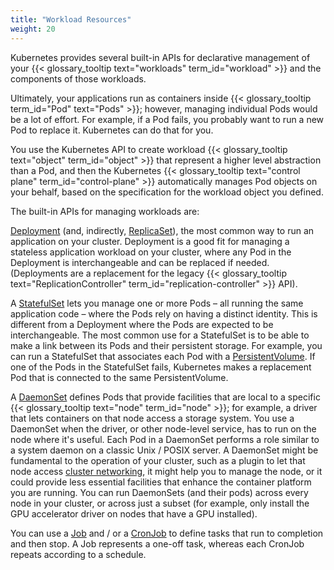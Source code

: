```yaml
---
title: "Workload Resources"
weight: 20
---
```


Kubernetes provides several built-in APIs for declarative management of your
{{< glossary_tooltip text="workloads" term_id="workload" >}}
and the components of those workloads.

Ultimately, your applications run as containers inside
{{< glossary_tooltip term_id="Pod" text="Pods" >}}; however, managing individual
Pods would be a lot of effort. For example, if a Pod fails, you probably want to
run a new Pod to replace it. Kubernetes can do that for you.

You use the Kubernetes API to create workload
{{< glossary_tooltip text="object" term_id="object" >}} that represent a higher level
abstraction than a Pod, and then the Kubernetes
{{< glossary_tooltip text="control plane" term_id="control-plane" >}} automatically manages
Pod objects on your behalf, based on the specification for the workload object you defined.

The built-in APIs for managing workloads are:

[Deployment](/docs/concepts/workloads/controllers/deployment/) (and, indirectly, [ReplicaSet](/docs/concepts/workloads/controllers/replicaset/)),
the most common way to run an application on your cluster.
Deployment is a good fit for managing a stateless application workload on your cluster, where
any Pod in the Deployment is interchangeable and can be replaced if needed.
(Deployments are a replacement for the legacy
{{< glossary_tooltip text="ReplicationController" term_id="replication-controller" >}} API).

A [StatefulSet](/docs/concepts/workloads/controllers/statefulset/) lets you
manage one or more Pods – all running the same application code – where the Pods rely
on having a distinct identity. This is different from a Deployment where the Pods are
expected to be interchangeable.
The most common use for a StatefulSet is to be able to make a link between its Pods and
their persistent storage. For example, you can run a StatefulSet that associates each Pod
with a [PersistentVolume](/docs/concepts/storage/persistent-volumes/). If one of the Pods
in the StatefulSet fails, Kubernetes makes a replacement Pod that is connected to the
same PersistentVolume.

A [DaemonSet](/docs/concepts/workloads/controllers/daemonset/) defines Pods that provide
facilities that are local to a specific {{< glossary_tooltip text="node" term_id="node" >}};
for example, a driver that lets containers on that node access a storage system. You use a DaemonSet
when the driver, or other node-level service, has to run on the node where it's useful.
Each Pod in a DaemonSet performs a role similar to a system daemon on a classic Unix / POSIX
server.
A DaemonSet might be fundamental to the operation of your cluster,
such as a plugin to let that node access
[cluster networking](/docs/concepts/cluster-administration/networking/#how-to-implement-the-kubernetes-network-model),
it might help you to manage the node,
or it could provide less essential facilities that enhance the container platform you are running.
You can run DaemonSets (and their pods) across every node in your cluster, or across just a subset (for example,
only install the GPU accelerator driver on nodes that have a GPU installed).

You can use a [Job](/docs/concepts/workloads/controllers/job/) and / or
a [CronJob](/docs/concepts/workloads/controllers/cron-jobs/) to
define tasks that run to completion and then stop. A Job represents a one-off task,
whereas each CronJob repeats according to a schedule.
